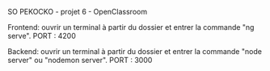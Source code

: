 SO PEKOCKO - projet 6 - OpenClassroom

Frontend:
ouvrir un terminal à partir du dossier et entrer la commande "ng serve". PORT : 4200

Backend:
ouvrir un terminal à partir du dossier et entrer la commande "node server" ou "nodemon server". PORT : 3000